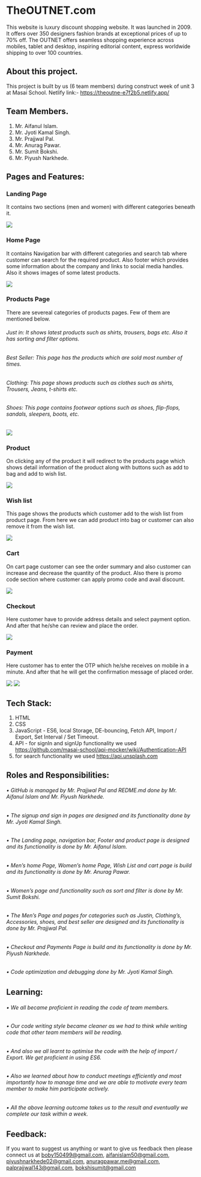 
# TheOUTNET.com
<p>	This website is luxury discount shopping website. It was launched in 2009. It offers over 350 designers fashion brands at exceptional prices of up to 70% off. The OUTNET offers seamless shopping experience across mobiles, tablet and desktop, inspiring editorial content, express worldwide shipping to over 100 countries. </p>

## About this project.
This project is built by us (6 team members) during construct week of unit 3 at Masai School.
Netlify link:- https://theoutne-e7f2b5.netlify.app/ 

## Team Members.
1.	Mr. Aifanul Islam.
2.	Mr. Jyoti Kamal Singh.
3.	Mr. Prajjwal Pal.
4.	Mr. Anurag Pawar.
5.	Mr. Sumit Bokshi.
6.	Mr. Piyush Narkhede.

## Pages and Features:
### Landing Page 
<p>It contains two sections (men and women) with different categories beneath it.</p>
<img src="https://profound-praline-87ef51.netlify.app/images/landingpage.jpg"/>

### Home Page
<p>It contains Navigation bar with different categories and search tab where customer can search for the required product. Also footer which provides some information about the company and links to social media handles. Also it shows images of some latest products.</p>
<img src="https://profound-praline-87ef51.netlify.app/images/homepage.jpg"/>

### Products Page
<p>There are severeal categories of products pages. Few of them are mentioned below.</p>

###### Just in: It shows latest products such as shirts, trousers, bags etc. Also it has sorting and filter options.
###### Best Seller: This page has the products which are sold most number of times. 
###### Clothing: This page shows products such as clothes such as shirts, Trousers, Jeans, t-shirts etc.
###### Shoes: This page contains footwear options such as shoes, flip-flops, sandals, sleepers, boots, etc.

<img src="https://profound-praline-87ef51.netlify.app/images/productspage.jpg"/>

### Product
<p>On clicking any of the product it will redirect to the products page which shows detail information of the product along with buttons such as add to bag and add to wish list.</p>
<img src="https://profound-praline-87ef51.netlify.app/images/productpage.jpg"/>

### Wish list
<p>This page shows the products which customer add to the wish list from product page. From here we can add product into bag or customer can also remove it from the wish list.</p>
<img src="https://profound-praline-87ef51.netlify.app/images/wishlist.jpg"/>

### Cart
<p>On cart page customer can see the order summary and also customer can increase and decrease the quantity of the product. Also there is promo code section where customer can apply promo code and avail discount. </p>
<img src="https://profound-praline-87ef51.netlify.app/images/cart.jpg"/>

### Checkout
<p>Here customer have to provide address details and select payment option. And after that he/she can review and place the order. </p>
<img src="https://profound-praline-87ef51.netlify.app/images/checkout.jpg"/>

### Payment
<p>Here customer has to enter the OTP which he/she receives on mobile in a minute. And after that he will get the confirmation message of placed order. </p>
<img src="https://profound-praline-87ef51.netlify.app/images/payments.jpg"/>
<img src="https://profound-praline-87ef51.netlify.app/images/screenshot.jpg"/>

## Tech Stack:
1.	HTML
2.	CSS
3.	JavaScript - ES6, local Storage, DE-bouncing, Fetch API, Import / Export, 
                    Set Interval / Set Timeout.
4.	API - for signIn and signUp functionality we used https://github.com/masai-school/api-mocker/wiki/Authentication-API
5.  for search functionality we used https://api.unsplash.com
## Roles and Responsibilities:
###### • GitHub is managed by Mr. Prajjwal Pal and REDME.md done by Mr. Aifanul Islam and Mr. Piyush Narkhede.
###### • The signup and sign in pages are designed and its functionality done by Mr. Jyoti Kamal Singh.
###### • The Landing page, navigation bar, Footer and product page is designed and its functionality is done by Mr. Aifanul Islam.
###### • Men’s home Page, Women’s home Page, Wish List and cart page is build and its functionality is done by Mr. Anurag Pawar.
###### • Women’s page and functionality such as sort and filter is done by Mr. Sumit Bokshi. 
###### • The Men’s Page and pages for categories such as Justin, Clothing’s, Accessories, shoes, and best seller are designed and its functionality is done by Mr. Prajjwal  	Pal.
###### • Checkout and Payments Page is build and its functionality is done by Mr. Piyush Narkhede.
###### • Code optimization and debugging done by Mr. Jyoti Kamal Singh.

## Learning: 
###### • We all became proficient in reading the code of team members.
###### • Our code writing style became cleaner as we had to think while writing code that other team members will be reading. 
###### • And also we all learnt to optimise the code with the help of import / Export. We get proficient in using ES6. 
###### • Also we learned about how to conduct meetings efficiently and most importantly how to manage time and we are able to motivate every team member to make him participate actively. 
###### • All the above learning outcome takes us to the result and eventually we complete our task within a week.

## Feedback:
If you want to suggest us anything or want to give us feedback then please connect us at boby150499@gmail.com, aifanislam50@gmail.com, piyushnarkhede02@gmail.com, anuragpawar.me@gmail.com, palprajjwal143@gmail.com, bokshisumit@gmail.com
